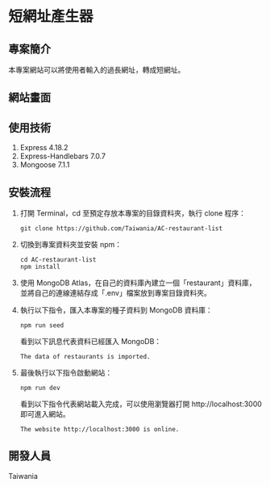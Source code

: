 # 短網址產生器

## 專案簡介
本專案網站可以將使用者輸入的過長網址，轉成短網址。

## 網站畫面

## 使用技術
1.  Express 4.18.2
2.  Express-Handlebars 7.0.7
3.  Mongoose 7.1.1

## 安裝流程
1.  打開 Terminal，cd 至預定存放本專案的目錄資料夾，執行 clone 程序：
   
    ```git clone https://github.com/Taiwania/AC-restaurant-list```

2.  切換到專案資料夾並安裝 npm：
    
    ```
    cd AC-restaurant-list
    npm install
    ```

3.  使用 MongoDB Atlas，在自己的資料庫內建立一個「restaurant」資料庫，並將自己的連線連結存成「.env」檔案放到專案目錄資料夾。

4.  執行以下指令，匯入本專案的種子資料到 MongoDB 資料庫：

    ```npm run seed```

    看到以下訊息代表資料已經匯入 MongoDB：

    ```The data of restaurants is imported.```

5.  最後執行以下指令啟動網站：

    ```npm run dev```

    看到以下指令代表網站載入完成，可以使用瀏覽器打開 http://localhost:3000 即可進入網站。

    ```The website http://localhost:3000 is online.```

## 開發人員
Taiwania